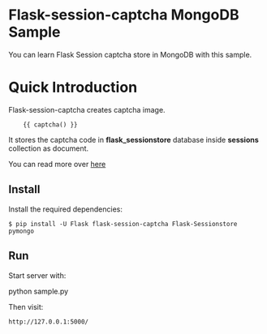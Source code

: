 # Flask-session-captcha MongoDB Sample

You can learn Flask Session captcha store in MongoDB with this sample.

# Quick Introduction
Flask-session-captcha creates captcha image.

```     {{ captcha() }}  ```

It stores the captcha code in **flask_sessionstore** database inside **sessions** collection as document.

You can read more over [here](https://flask-session.readthedocs.io/en/latest/)

## Install

Install the required dependencies:

    $ pip install -U Flask flask-session-captcha Flask-Sessionstore pymongo

## Run

Start server with:

python sample.py

Then visit:

    http://127.0.0.1:5000/
